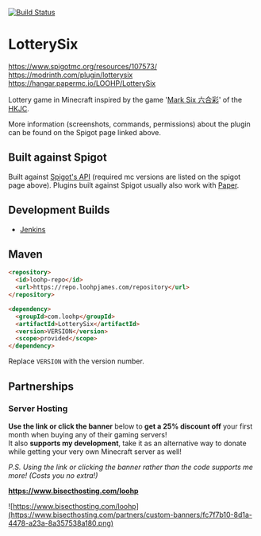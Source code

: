 [![Build Status](https://ci.loohpjames.com/job/LotterySix/badge/icon)](https://ci.loohpjames.com/job/LotterySix/)

# LotterySix

https://www.spigotmc.org/resources/107573/<br>
https://modrinth.com/plugin/lotterysix<br>
https://hangar.papermc.io/LOOHP/LotterySix

Lottery game in Minecraft inspired by the game '[Mark Six 六合彩](https://en.wikipedia.org/wiki/Mark_Six)' of the [HKJC](https://en.wikipedia.org/wiki/Hong_Kong_Jockey_Club).

More information (screenshots, commands, permissions) about the plugin can be found on the Spigot page linked above.

## Built against Spigot
Built against [Spigot's API](https://www.spigotmc.org/wiki/buildtools/) (required mc versions are listed on the spigot page above).
Plugins built against Spigot usually also work with [Paper](https://papermc.io/).

## Development Builds

- [Jenkins](https://ci.loohpjames.com/job/LotterySix/)

## Maven
```html
<repository>
  <id>loohp-repo</id>
  <url>https://repo.loohpjames.com/repository</url>
</repository>
```
```html
<dependency>
  <groupId>com.loohp</groupId>
  <artifactId>LotterySix</artifactId>
  <version>VERSION</version>
  <scope>provided</scope>
</dependency>
```
Replace `VERSION` with the version number.

## Partnerships

### Server Hosting
**Use the link or click the banner** below to **get a 25% discount off** your first month when buying any of their gaming servers!<br>
It also **supports my development**, take it as an alternative way to donate while getting your very own Minecraft server as well!

*P.S. Using the link or clicking the banner rather than the code supports me more! (Costs you no extra!)*

**https://www.bisecthosting.com/loohp**

![https://www.bisecthosting.com/loohp](https://www.bisecthosting.com/partners/custom-banners/fc7f7b10-8d1a-4478-a23a-8a357538a180.png)

